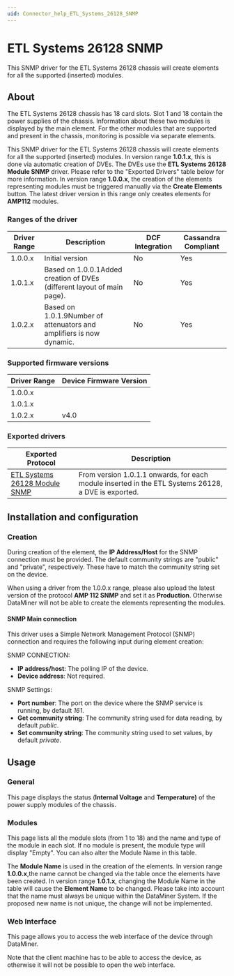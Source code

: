```yaml
---
uid: Connector_help_ETL_Systems_26128_SNMP
---
```


# ETL Systems 26128 SNMP

This SNMP driver for the ETL Systems 26128 chassis will create elements for all the supported (inserted) modules.

## About

The ETL Systems 26128 chassis has 18 card slots. Slot 1 and 18 contain the power supplies of the chassis. Information about these two modules is displayed by the main element. For the other modules that are supported and present in the chassis, monitoring is possible via separate elements.

This SNMP driver for the ETL Systems 26128 chassis will create elements for all the supported (inserted) modules. In version range **1.0.1.x**, this is done via automatic creation of DVEs. The DVEs use the **ETL Systems 26128 Module SNMP** driver. Please refer to the "Exported Drivers" table below for more information. In version range **1.0.0.x**, the creation of the elements representing modules must be triggered manually via the **Create Elements** button. The latest driver version in this range only creates elements for **AMP112** modules.

### Ranges of the driver

| **Driver Range** | **Description**                                                         | **DCF Integration** | **Cassandra Compliant** |
|------------------|-------------------------------------------------------------------------|---------------------|-------------------------|
| 1.0.0.x          | Initial version                                                         | No                  | Yes                     |
| 1.0.1.x          | Based on 1.0.0.1Added creation of DVEs (different layout of main page). | No                  | Yes                     |
| 1.0.2.x          | Based on 1.0.1.9Number of attenuators and amplifiers is now dynamic.    | No                  | Yes                     |

### Supported firmware versions

| **Driver Range** | **Device Firmware Version** |
|------------------|-----------------------------|
| 1.0.0.x          |                             |
| 1.0.1.x          |                             |
| 1.0.2.x          | v4.0                        |

### Exported drivers

| **Exported Protocol**                                                                      | **Description**                                                                                     |
|--------------------------------------------------------------------------------------------|-----------------------------------------------------------------------------------------------------|
| [ETL Systems 26128 Module SNMP](xref:Connector_help_ETL_Systems_26128_Module_SNMP) | From version 1.0.1.1 onwards, for each module inserted in the ETL Systems 26128, a DVE is exported. |

## Installation and configuration

### Creation

During creation of the element, the **IP Address/Host** for the SNMP connection must be provided. The default community strings are "public" and "private", respectively. These have to match the community string set on the device.

When using a driver from the 1.0.0.x range, please also upload the latest version of the protocol **AMP 112 SNMP** and set it as **Production**. Otherwise DataMiner will not be able to create the elements representing the modules.

#### SNMP Main connection

This driver uses a Simple Network Management Protocol (SNMP) connection and requires the following input during element creation:

SNMP CONNECTION:

- **IP address/host**: The polling IP of the device.
- **Device address**: Not required.

SNMP Settings:

- **Port number**: The port on the device where the SNMP service is running, by default *161*.
- **Get community string**: The community string used for data reading, by default *public*.
- **Set community string**: The community string used to set values, by default *private*.

## Usage

### General

This page displays the status (**Internal Voltage** and **Temperature)** of the power supply modules of the chassis.

### Modules

This page lists all the module slots (from 1 to 18) and the name and type of the module in each slot. If no module is present, the module type will display "Empty". You can also alter the Module Name in this table.

The **Module Name** is used in the creation of the elements. In version range **1.0.0.x**,the name cannot be changed via the table once the elements have been created. In version range **1.0.1.x**, changing the Module Name in the table will cause the **Element Name** to be changed. Please take into account that the name must always be unique within the DataMiner System. If the proposed new name is not unique, the change will not be implemented.

### Web Interface

This page allows you to access the web interface of the device through DataMiner.

Note that the client machine has to be able to access the device, as otherwise it will not be possible to open the web interface.

